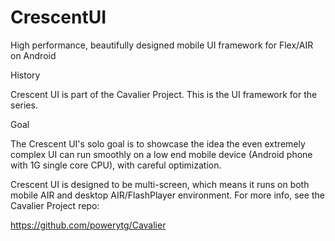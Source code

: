 CrescentUI
==========

High performance, beautifully designed mobile UI framework for Flex/AIR on Android


History

Crescent UI is part of the Cavalier Project. This is the UI framework for the series.


Goal

The Crescent UI's solo goal is to showcase the idea the even extremely complex UI can run smoothly on a low end mobile device (Android phone with 1G single core CPU), with careful optimization. 

Crescent UI is designed to be multi-screen, which means it runs on both mobile AIR and desktop AIR/FlashPlayer environment. For more info, see the Cavalier Project repo:

https://github.com/powerytg/Cavalier